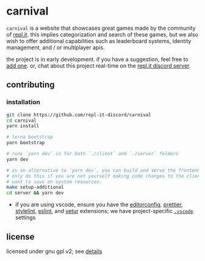 # carnival

`carnival` is a website that showcases great games made by the community of [repl.it](https://repl.it). this implies categorization and search of these games, but we also wish to offer additional capabilities such as leaderboard systems, identity management, and / or multiplayer apis.

the project is in early development. if you have a suggestion, feel free to [add one](https://github.com/repl-it-discord/carnival/issues/2). or, chat about this project real-time on the [repl.it discord server](https://repl.it/discord).

## contributing

### installation

```bash
git clone https://github.com/repl-it-discord/carnival
cd carnival
yarn install

# lerna bootstrap
yarn bootstrap

# runs `yarn dev` in for both `./client` and `./server` folders
yarn dev

# as an alternative to `yarn dev`, you can build and serve the frontend statically
# only do this if you are not yourself making code changes to the client and you
# want to save on system resources.
make setup-additional
cd server && yarn dev
```

- if you are using vscode, ensure you have the [editorconfig](https://marketplace.visualstudio.com/items?itemName=EditorConfig.EditorConfig), [prettier](https://marketplace.visualstudio.com/items?itemName=esbenp.prettier-vscode), [stylelint](https://github.com/shinnn/vscode-stylelint), [eslint](https://marketplace.visualstudio.com/items?itemName=dbaeumer.vscode-eslint), and [vetur](https://marketplace.visualstudio.com/items?itemName=octref.vetur) extensions; we have project-specific [`.vscode`](./.vscode/settings.json) settings

## license

licensed under gnu gpl v2; see [details](https://github.com/repl-it-discord/carnival/wiki)
